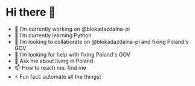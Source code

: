 # Hi there 👋

<!--
**maciej-fota-1976/maciej-fota-1976** is a ✨ _special_ ✨ repository because its `README.md` (this file) appears on your GitHub profile.
-->

- 🔭 I’m currently working on @blokadazdalna-pl
- 🌱 I’m currently learning Python
- 👯 I’m looking to collaborate on @blokadazdalna-pl and fixing Poland's GOV
- 🤔 I’m looking for help with fixing Poland's GOV
- 💬 Ask me about living in Poland
- 📫 How to reach me: find me
- ⚡ Fun fact: automate all the things!
